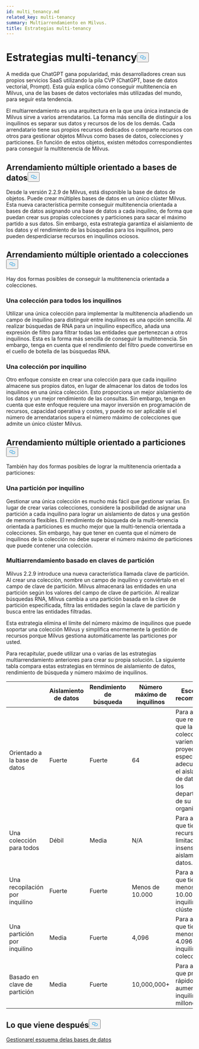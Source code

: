 ```yaml
---
id: multi_tenancy.md
related_key: multi-tenancy
summary: Multiarrendamiento en Milvus.
title: Estrategias multi-tenancy
---
```

<h1 id="Multi-tenancy-strategies" class="common-anchor-header">Estrategias multi-tenancy<button data-href="#Multi-tenancy-strategies" class="anchor-icon" translate="no">
      <svg translate="no"
        aria-hidden="true"
        focusable="false"
        height="20"
        version="1.1"
        viewBox="0 0 16 16"
        width="16"
      >
        <path
          fill="#0092E4"
          fill-rule="evenodd"
          d="M4 9h1v1H4c-1.5 0-3-1.69-3-3.5S2.55 3 4 3h4c1.45 0 3 1.69 3 3.5 0 1.41-.91 2.72-2 3.25V8.59c.58-.45 1-1.27 1-2.09C10 5.22 8.98 4 8 4H4c-.98 0-2 1.22-2 2.5S3 9 4 9zm9-3h-1v1h1c1 0 2 1.22 2 2.5S13.98 12 13 12H9c-.98 0-2-1.22-2-2.5 0-.83.42-1.64 1-2.09V6.25c-1.09.53-2 1.84-2 3.25C6 11.31 7.55 13 9 13h4c1.45 0 3-1.69 3-3.5S14.5 6 13 6z"
        ></path>
      </svg>
    </button></h1><p>A medida que ChatGPT gana popularidad, más desarrolladores crean sus propios servicios SaaS utilizando la pila CVP (ChatGPT, base de datos vectorial, Prompt). Esta guía explica cómo conseguir multitenencia en Milvus, una de las bases de datos vectoriales más utilizadas del mundo, para seguir esta tendencia.</p>
<p>El multiarrendamiento es una arquitectura en la que una única instancia de Milvus sirve a varios arrendatarios. La forma más sencilla de distinguir a los inquilinos es separar sus datos y recursos de los de los demás. Cada arrendatario tiene sus propios recursos dedicados o comparte recursos con otros para gestionar objetos Milvus como bases de datos, colecciones y particiones. En función de estos objetos, existen métodos correspondientes para conseguir la multitenencia de Milvus.</p>
<h2 id="Database-oriented-multi-tenancy" class="common-anchor-header">Arrendamiento múltiple orientado a bases de datos<button data-href="#Database-oriented-multi-tenancy" class="anchor-icon" translate="no">
      <svg translate="no"
        aria-hidden="true"
        focusable="false"
        height="20"
        version="1.1"
        viewBox="0 0 16 16"
        width="16"
      >
        <path
          fill="#0092E4"
          fill-rule="evenodd"
          d="M4 9h1v1H4c-1.5 0-3-1.69-3-3.5S2.55 3 4 3h4c1.45 0 3 1.69 3 3.5 0 1.41-.91 2.72-2 3.25V8.59c.58-.45 1-1.27 1-2.09C10 5.22 8.98 4 8 4H4c-.98 0-2 1.22-2 2.5S3 9 4 9zm9-3h-1v1h1c1 0 2 1.22 2 2.5S13.98 12 13 12H9c-.98 0-2-1.22-2-2.5 0-.83.42-1.64 1-2.09V6.25c-1.09.53-2 1.84-2 3.25C6 11.31 7.55 13 9 13h4c1.45 0 3-1.69 3-3.5S14.5 6 13 6z"
        ></path>
      </svg>
    </button></h2><p>Desde la versión 2.2.9 de Milvus, está disponible la base de datos de objetos. Puede crear múltiples bases de datos en un único clúster Milvus. Esta nueva característica permite conseguir multitenencia orientada a bases de datos asignando una base de datos a cada inquilino, de forma que puedan crear sus propias colecciones y particiones para sacar el máximo partido a sus datos. Sin embargo, esta estrategia garantiza el aislamiento de los datos y el rendimiento de las búsquedas para los inquilinos, pero pueden desperdiciarse recursos en inquilinos ociosos.</p>
<h2 id="Collection-oriented-multi-tenancy" class="common-anchor-header">Arrendamiento múltiple orientado a colecciones<button data-href="#Collection-oriented-multi-tenancy" class="anchor-icon" translate="no">
      <svg translate="no"
        aria-hidden="true"
        focusable="false"
        height="20"
        version="1.1"
        viewBox="0 0 16 16"
        width="16"
      >
        <path
          fill="#0092E4"
          fill-rule="evenodd"
          d="M4 9h1v1H4c-1.5 0-3-1.69-3-3.5S2.55 3 4 3h4c1.45 0 3 1.69 3 3.5 0 1.41-.91 2.72-2 3.25V8.59c.58-.45 1-1.27 1-2.09C10 5.22 8.98 4 8 4H4c-.98 0-2 1.22-2 2.5S3 9 4 9zm9-3h-1v1h1c1 0 2 1.22 2 2.5S13.98 12 13 12H9c-.98 0-2-1.22-2-2.5 0-.83.42-1.64 1-2.09V6.25c-1.09.53-2 1.84-2 3.25C6 11.31 7.55 13 9 13h4c1.45 0 3-1.69 3-3.5S14.5 6 13 6z"
        ></path>
      </svg>
    </button></h2><p>Hay dos formas posibles de conseguir la multitenencia orientada a colecciones.</p>
<h3 id="One-collection-for-all-tenants" class="common-anchor-header">Una colección para todos los inquilinos</h3><p>Utilizar una única colección para implementar la multitenencia añadiendo un campo de inquilino para distinguir entre inquilinos es una opción sencilla. Al realizar búsquedas de RNA para un inquilino específico, añada una expresión de filtro para filtrar todas las entidades que pertenezcan a otros inquilinos. Esta es la forma más sencilla de conseguir la multitenencia. Sin embargo, tenga en cuenta que el rendimiento del filtro puede convertirse en el cuello de botella de las búsquedas RNA.</p>
<h3 id="One-collection-per-tenant" class="common-anchor-header">Una colección por inquilino</h3><p>Otro enfoque consiste en crear una colección para que cada inquilino almacene sus propios datos, en lugar de almacenar los datos de todos los inquilinos en una única colección. Esto proporciona un mejor aislamiento de los datos y un mejor rendimiento de las consultas. Sin embargo, tenga en cuenta que este enfoque requiere una mayor inversión en programación de recursos, capacidad operativa y costes, y puede no ser aplicable si el número de arrendatarios supera el número máximo de colecciones que admite un único clúster Milvus.</p>
<h2 id="Partition-oriented-multi-tenancy" class="common-anchor-header">Arrendamiento múltiple orientado a particiones<button data-href="#Partition-oriented-multi-tenancy" class="anchor-icon" translate="no">
      <svg translate="no"
        aria-hidden="true"
        focusable="false"
        height="20"
        version="1.1"
        viewBox="0 0 16 16"
        width="16"
      >
        <path
          fill="#0092E4"
          fill-rule="evenodd"
          d="M4 9h1v1H4c-1.5 0-3-1.69-3-3.5S2.55 3 4 3h4c1.45 0 3 1.69 3 3.5 0 1.41-.91 2.72-2 3.25V8.59c.58-.45 1-1.27 1-2.09C10 5.22 8.98 4 8 4H4c-.98 0-2 1.22-2 2.5S3 9 4 9zm9-3h-1v1h1c1 0 2 1.22 2 2.5S13.98 12 13 12H9c-.98 0-2-1.22-2-2.5 0-.83.42-1.64 1-2.09V6.25c-1.09.53-2 1.84-2 3.25C6 11.31 7.55 13 9 13h4c1.45 0 3-1.69 3-3.5S14.5 6 13 6z"
        ></path>
      </svg>
    </button></h2><p>También hay dos formas posibles de lograr la multitenencia orientada a particiones:</p>
<h3 id="One-partition-per-tenant" class="common-anchor-header">Una partición por inquilino</h3><p>Gestionar una única colección es mucho más fácil que gestionar varias. En lugar de crear varias colecciones, considere la posibilidad de asignar una partición a cada inquilino para lograr un aislamiento de datos y una gestión de memoria flexibles. El rendimiento de búsqueda de la multi-tenencia orientada a particiones es mucho mejor que la multi-tenencia orientada a colecciones. Sin embargo, hay que tener en cuenta que el número de inquilinos de la colección no debe superar el número máximo de particiones que puede contener una colección.</p>
<h3 id="Partition-key-based-multi-tenancy" class="common-anchor-header">Multiarrendamiento basado en claves de partición</h3><p>Milvus 2.2.9 introduce una nueva característica llamada clave de partición. Al crear una colección, nombre un campo de inquilino y conviértalo en el campo de clave de partición. Milvus almacenará las entidades en una partición según los valores del campo de clave de partición. Al realizar búsquedas RNA, Milvus cambia a una partición basada en la clave de partición especificada, filtra las entidades según la clave de partición y busca entre las entidades filtradas.</p>
</div>
<p>Esta estrategia elimina el límite del número máximo de inquilinos que puede soportar una colección Milvus y simplifica enormemente la gestión de recursos porque Milvus gestiona automáticamente las particiones por usted.</p>
<p>Para recapitular, puede utilizar una o varias de las estrategias multiarrendamiento anteriores para crear su propia solución. La siguiente tabla compara estas estrategias en términos de aislamiento de datos, rendimiento de búsqueda y número máximo de inquilinos.</p>
<table>
<thead>
<tr><th></th><th>Aislamiento de datos</th><th>Rendimiento de búsqueda</th><th>Número máximo de inquilinos</th><th>Escenarios recomendados</th></tr>
</thead>
<tbody>
<tr><td>Orientado a la base de datos</td><td>Fuerte</td><td>Fuerte</td><td>64</td><td>Para aquellos que requieren que las colecciones varíen con los proyectos, especialmente adecuado para el aislamiento de datos entre los departamentos de su organización.</td></tr>
<tr><td>Una colección para todos</td><td>Débil</td><td>Media</td><td>N/A</td><td>Para aquellos que tienen recursos limitados y son insensibles al aislamiento de datos.</td></tr>
<tr><td>Una recopilación por inquilino</td><td>Fuerte</td><td>Fuerte</td><td>Menos de 10.000</td><td>Para aquellos que tienen menos de 10.000 inquilinos por clúster.</td></tr>
<tr><td>Una partición por inquilino</td><td>Media</td><td>Fuerte</td><td>4,096</td><td>Para aquellos que tienen menos de 4.096 inquilinos por colección.</td></tr>
<tr><td>Basado en clave de partición</td><td>Media</td><td>Fuerte</td><td>10,000,000+</td><td>Para aquellos que prevén un rápido aumento de inquilinos hasta millones.</td></tr>
</tbody>
</table>
<h2 id="Whats-next" class="common-anchor-header">Lo que viene después<button data-href="#Whats-next" class="anchor-icon" translate="no">
      <svg translate="no"
        aria-hidden="true"
        focusable="false"
        height="20"
        version="1.1"
        viewBox="0 0 16 16"
        width="16"
      >
        <path
          fill="#0092E4"
          fill-rule="evenodd"
          d="M4 9h1v1H4c-1.5 0-3-1.69-3-3.5S2.55 3 4 3h4c1.45 0 3 1.69 3 3.5 0 1.41-.91 2.72-2 3.25V8.59c.58-.45 1-1.27 1-2.09C10 5.22 8.98 4 8 4H4c-.98 0-2 1.22-2 2.5S3 9 4 9zm9-3h-1v1h1c1 0 2 1.22 2 2.5S13.98 12 13 12H9c-.98 0-2-1.22-2-2.5 0-.83.42-1.64 1-2.09V6.25c-1.09.53-2 1.84-2 3.25C6 11.31 7.55 13 9 13h4c1.45 0 3-1.69 3-3.5S14.5 6 13 6z"
        ></path>
      </svg>
    </button></h2><p><a href="/docs/es/manage_databases.md">Gestionar</a><a href="/docs/es/schema.md">el esquema de</a><a href="/docs/es/manage_databases.md">las bases de datos</a></p>
